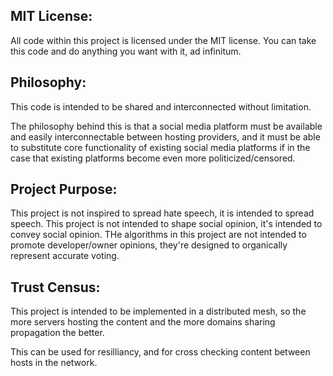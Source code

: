 MIT License:
-------------

All code within this project is licensed under the MIT license.  You can take this code and do anything you want with it, ad infinitum.

Philosophy:
-----------
This code is intended to be shared and interconnected without limitation.

The philosophy behind this is that a social media platform must be available and easily interconnectable between hosting providers, and it must be able to substitute core functionality of existing social media platforms if in the case that existing platforms become even more politicized/censored.

Project Purpose:
----------------
This project is not inspired to spread hate speech, it is intended to spread speech.
This project is not intended to shape social opinion, it's intended to convey social opinion.
THe algorithms in this project are not intended to promote developer/owner opinions, they're  designed to organically represent accurate voting.

Trust Census:
-------------
This project is intended to be implemented in a distributed mesh, so the more servers hosting the content and the more domains sharing propagation the better.  

This can be used for resilliancy, and for cross checking content between hosts in the network.
